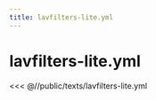 ```yaml
---
title: lavfilters-lite.yml
---
```


# lavfilters-lite.yml

<script setup>
import DownloadButton from '@components/DownloadButton.vue'
</script>

<DownloadButton
  filePath="texts/lavfilters-lite.yml"
/>

<<< @//public/texts/lavfilters-lite.yml
